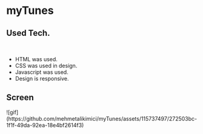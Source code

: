 # myTunes
<h2>Used Tech.</h2><br>
<ul>
  <li>HTML was used.</li>
  <li>CSS was used in design.</li>
  <li>Javascript was used.</li>
  <li>Design is responsive.</li>
</ul>
<h2>Screen</h2>
![gif](https://github.com/mehmetalikimici/myTunes/assets/115737497/272503bc-1f1f-49da-92ea-18e4bf2614f3)
